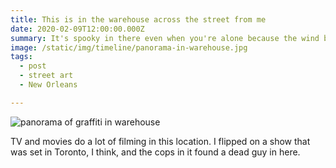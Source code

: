 ```yaml
---
title: This is in the warehouse across the street from me
date: 2020-02-09T12:00:00.000Z
summary: It's spooky in there even when you're alone because the wind blows the loose corrugated metal around.
image: /static/img/timeline/panorama-in-warehouse.jpg
tags:
  - post
  - street art
  - New Orleans

---
```


![panorama of graffiti in warehouse](/static/img/timeline/panorama-in-warehouse.jpg)

TV and movies do a lot of filming in this location. I flipped on a show that was set in Toronto, I think, and the cops in it found a dead guy in here.